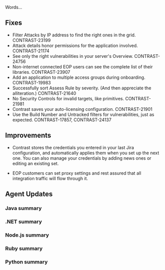 <!--
title: "Contrast 3.5.4 - July 2018"
description: "Contrast 3.5.4 July 2018"
tags: "3.5.4 July Release Notes"
-->

Words...

## Fixes

* Filter Attacks by IP address to find the right ones in the grid. CONTRAST-23199
* Attack details honor permissions for the application involved. CONTRAST-21174
* See only the right vulnerabilities in your server's Overview. CONTRAST-24756
* Non-internet connected EOP users can see the complete list of their libraries. CONTRAST-23907
* Add an application to multiple access groups during onboarding. CONTRAST-19983
* Successfully sort Assess Rule by severity. (And then appreciate the alliteration.) CONTRAST-21640
* No Security Controls for invalid targets, like primitives. CONTRAST-21981
* Contrast saves your auto-licensing configuration. CONTRAST-21901
* Use the Build Number and Untracked filters for vulnerabilities, just as expected. CONTRAST-17857, CONTRAST-24137

## Improvements

* Contrast stores the credentials you entered in your last Jira configuration, and automatically applies them when you set up the next one. You can also manage your credentials by adding news ones or editing an existing set.

* EOP customers can set proxy settings and rest assured that all integration traffic will flow through it.

## Agent Updates

### Java summary 


### .NET summary 


### Node.js summary 


### Ruby summary 


### Python summary



